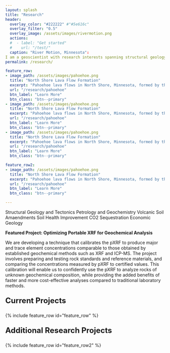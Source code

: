 ```yaml
---
layout: splash
title: "Research"
header:
  overlay_color: "#222222" #"#5e616c"
  overlay_filter: "0.5"
  overlay_image: /assets/images/rivermotion.png
  actions:
  #  - label: "Get started"
  #    url: "/test/"
  caption: "River Motion, Minnesota":
I am a geoscientist with research interests spanning structural geology, tectonics, petrology, geochemistry, and economic geology. My earlier work examined the structure and tectonic evolution of the Pan-African Dahomeyide Belt and the adjacent Voltaian Sedimentary Basin. My current research focuses on optimizing rock powders in agricultural and forest ecosystems to improve soil health and enhance CO₂ sequestration. A key component of this work explores the tripartite potential of carbonatitic and ultramafic rocks—agronomic benefits, CO₂ removal, and critical mineral resources—while carefully assessing the potential release of potentially toxic elements (PTEs) into the environment.
permalink: /research/

feature_row:
- image_path: /assets/images/pahoehoe.png
  title: "North Shore Lava Flow Formation"
  excerpt: "Pahoehoe lava flows in North Shore, Minnesota, formed by the continental rift that once ran across the Great Lakes region."
  url: "/research/pahoehoe"
  btn_label: "Learn More"
  btn_class: "btn--primary"
- image_path: /assets/images/pahoehoe.png
  title: "North Shore Lava Flow Formation"
  excerpt: "Pahoehoe lava flows in North Shore, Minnesota, formed by the continental rift that once ran across the Great Lakes region."
  url: "/research/pahoehoe"
  btn_label: "Learn More"
  btn_class: "btn--primary"
- image_path: /assets/images/pahoehoe.png
  title: "North Shore Lava Flow Formation"
  excerpt: "Pahoehoe lava flows in North Shore, Minnesota, formed by the continental rift that once ran across the Great Lakes region."
  url: "/research/pahoehoe"
  btn_label: "Learn More"
  btn_class: "btn--primary"

feature_row2:
- image_path: /assets/images/pahoehoe.png
  title: "North Shore Lava Flow Formation"
  excerpt: "Pahoehoe lava flows in North Shore, Minnesota, formed by the continental rift that once ran across the Great Lakes region."
  url: "/research/pahoehoe"
  btn_label: "Learn More"
  btn_class: "btn--primary"

---
```


Structural Geology and Tectonics
Petrology and Geochemistry
Volcanic Soil Amaendments
Soil Health Improvement
CO2 Sequestration
Economic Geology

**Featured Project: Optimizing Portable XRF for Geochemical Analysis**

We are developing a technique that calibrates the pXRF to produce major and trace element concentrations comparable to those obtained by established geochemical methods such as XRF and ICP-MS. The project involves preparing and testing rock standards and reference materials, and comparing the concentrations measured by pXRF to certified values. This calibration will enable us to confidently use the pXRF to analyze rocks of unknown geochemical composition, while providing the added benefits of faster and more cost-effective analyses compared to traditional laboratory methods.

<p style="font-size: 1.5rem; font-weight: bold">Current Projects</p>
{% include feature_row id="feature_row" %}

<!-- Other content -->



<p style="font-size: 1.5rem; font-weight: bold">Additional Research Projects</p>

{% include feature_row id="feature_row2" %}
